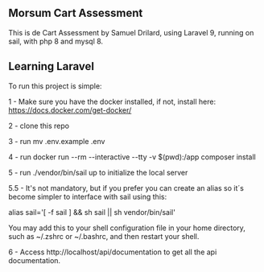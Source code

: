 ## Morsum Cart Assessment

This is de Cart Assessment by Samuel Drilard, using Laravel 9, running on sail, with php 8 and mysql 8.

## Learning Laravel

To run this project is simple:

1 - Make sure you have the docker installed, if not, install here: https://docs.docker.com/get-docker/

2 - clone this repo

3 - run mv .env.example .env

4 - run docker run --rm --interactive --tty -v $(pwd):/app composer install

5 - run ./vendor/bin/sail up to initialize the local server

5.5 - It's not mandatory, but if you prefer you can create an alias so it´s become simpler to interface with sail using this:

alias sail='[ -f sail ] && sh sail || sh vendor/bin/sail'

You may add this to your shell configuration file in your home directory, such as ~/.zshrc or ~/.bashrc, and then restart your shell.

6 - Access http://localhost/api/documentation to get all the api documentation.